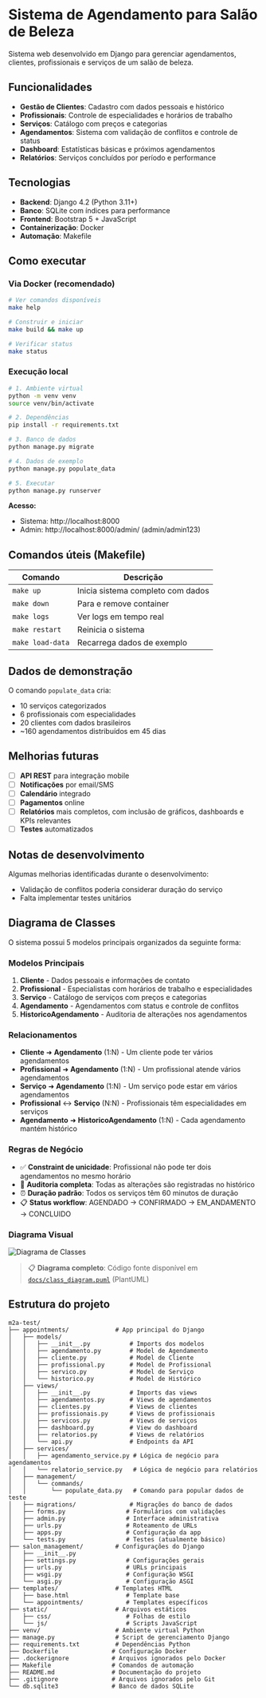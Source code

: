 # Sistema de Agendamento para Salão de Beleza

Sistema web desenvolvido em Django para gerenciar agendamentos, clientes, profissionais e serviços de um salão de beleza.

## Funcionalidades

- **Gestão de Clientes**: Cadastro com dados pessoais e histórico
- **Profissionais**: Controle de especialidades e horários de trabalho
- **Serviços**: Catálogo com preços e categorias
- **Agendamentos**: Sistema com validação de conflitos e controle de status
- **Dashboard**: Estatísticas básicas e próximos agendamentos
- **Relatórios**: Serviços concluídos por período e performance

## Tecnologias

- **Backend**: Django 4.2 (Python 3.11+)
- **Banco**: SQLite com índices para performance
- **Frontend**: Bootstrap 5 + JavaScript
- **Containerização**: Docker
- **Automação**: Makefile

## Como executar

### Via Docker (recomendado)

```bash
# Ver comandos disponíveis
make help

# Construir e iniciar
make build && make up

# Verificar status
make status
```

### Execução local

```bash
# 1. Ambiente virtual
python -m venv venv
source venv/bin/activate

# 2. Dependências
pip install -r requirements.txt

# 3. Banco de dados
python manage.py migrate

# 4. Dados de exemplo
python manage.py populate_data

# 5. Executar
python manage.py runserver
```

**Acesso:**
- Sistema: http://localhost:8000
- Admin: http://localhost:8000/admin/ (admin/admin123)

## Comandos úteis (Makefile)

| Comando | Descrição |
|---------|-----------|
| `make up` | Inicia sistema completo com dados |
| `make down` | Para e remove container |
| `make logs` | Ver logs em tempo real |
| `make restart` | Reinicia o sistema |
| `make load-data` | Recarrega dados de exemplo |

## Dados de demonstração

O comando `populate_data` cria:
- 10 serviços categorizados
- 6 profissionais com especialidades
- 20 clientes com dados brasileiros
- ~160 agendamentos distribuídos em 45 dias

## Melhorias futuras

- [ ] **API REST** para integração mobile
- [ ] **Notificações** por email/SMS 
- [ ] **Calendário** integrado
- [ ] **Pagamentos** online
- [ ] **Relatórios** mais completos, com inclusão de gráficos, dashboards e KPIs relevantes
- [ ] **Testes** automatizados

## Notas de desenvolvimento

Algumas melhorias identificadas durante o desenvolvimento:
- Validação de conflitos poderia considerar duração do serviço
- Falta implementar testes unitários

## Diagrama de Classes

O sistema possui 5 modelos principais organizados da seguinte forma:

### Modelos Principais

1. **Cliente** - Dados pessoais e informações de contato
2. **Profissional** - Especialistas com horários de trabalho e especialidades
3. **Serviço** - Catálogo de serviços com preços e categorias
4. **Agendamento** - Agendamentos com status e controle de conflitos
5. **HistoricoAgendamento** - Auditoria de alterações nos agendamentos

### Relacionamentos

- **Cliente** ➜ **Agendamento** (1:N) - Um cliente pode ter vários agendamentos
- **Profissional** ➜ **Agendamento** (1:N) - Um profissional atende vários agendamentos  
- **Serviço** ➜ **Agendamento** (1:N) - Um serviço pode estar em vários agendamentos
- **Profissional** ↔ **Serviço** (N:N) - Profissionais têm especialidades em serviços
- **Agendamento** ➜ **HistoricoAgendamento** (1:N) - Cada agendamento mantém histórico

### Regras de Negócio

- ✅ **Constraint de unicidade**: Profissional não pode ter dois agendamentos no mesmo horário
- 🔄 **Auditoria completa**: Todas as alterações são registradas no histórico
- ⏰ **Duração padrão**: Todos os serviços têm 60 minutos de duração
- 📋 **Status workflow**: AGENDADO → CONFIRMADO → EM_ANDAMENTO → CONCLUIDO

### Diagrama Visual

![Diagrama de Classes](docs/diagrama_classe.png)

> 📋 **Diagrama completo**: Código fonte disponível em [`docs/class_diagram.puml`](docs/class_diagram.puml) (PlantUML)

## Estrutura do projeto

```
m2a-test/
├── appointments/             # App principal do Django
│   ├── models/
│   │   ├── __init__.py           # Imports dos modelos
│   │   ├── agendamento.py        # Model de Agendamento
│   │   ├── cliente.py            # Model de Cliente  
│   │   ├── profissional.py       # Model de Profissional
│   │   ├── servico.py            # Model de Serviço
│   │   └── historico.py          # Model de Histórico
│   ├── views/
│   │   ├── __init__.py           # Imports das views
│   │   ├── agendamentos.py       # Views de agendamentos
│   │   ├── clientes.py           # Views de clientes
│   │   ├── profissionais.py      # Views de profissionais
│   │   ├── servicos.py           # Views de serviços
│   │   ├── dashboard.py          # View do dashboard
│   │   ├── relatorios.py         # Views de relatórios
│   │   └── api.py                # Endpoints da API
│   ├── services/
│   │   ├── agendamento_service.py # Lógica de negócio para agendamentos
│   │   └── relatorio_service.py   # Lógica de negócio para relatórios
│   ├── management/
│   │   └── commands/
│   │       └── populate_data.py   # Comando para popular dados de teste
│   ├── migrations/               # Migrações do banco de dados
│   ├── forms.py                 # Formulários com validações
│   ├── admin.py                 # Interface administrativa
│   ├── urls.py                  # Roteamento de URLs
│   ├── apps.py                  # Configuração da app
│   └── tests.py                 # Testes (atualmente básico)
├── salon_management/         # Configurações do Django
│   ├── __init__.py
│   ├── settings.py              # Configurações gerais
│   ├── urls.py                  # URLs principais
│   ├── wsgi.py                  # Configuração WSGI
│   └── asgi.py                  # Configuração ASGI
├── templates/                # Templates HTML
│   ├── base.html                # Template base
│   └── appointments/            # Templates específicos
├── static/                   # Arquivos estáticos
│   ├── css/                     # Folhas de estilo
│   └── js/                      # Scripts JavaScript
├── venv/                     # Ambiente virtual Python
├── manage.py                 # Script de gerenciamento Django
├── requirements.txt          # Dependências Python
├── Dockerfile               # Configuração Docker
├── .dockerignore            # Arquivos ignorados pelo Docker
├── Makefile                 # Comandos de automação
├── README.md                # Documentação do projeto
├── .gitignore               # Arquivos ignorados pelo Git
└── db.sqlite3               # Banco de dados SQLite
```


